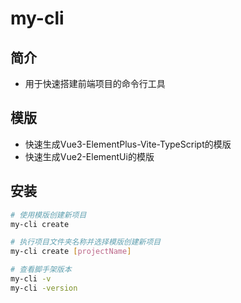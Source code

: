 # my-cli

## 简介
- 用于快速搭建前端项目的命令行工具

## 模版
- 快速生成Vue3-ElementPlus-Vite-TypeScript的模版
- 快速生成Vue2-ElementUi的模版

## 安装

```bash
# 使用模版创建新项目
my-cli create

# 执行项目文件夹名称并选择模版创建新项目
my-cli create [projectName]

# 查看脚手架版本
my-cli -v
my-cli -version

```